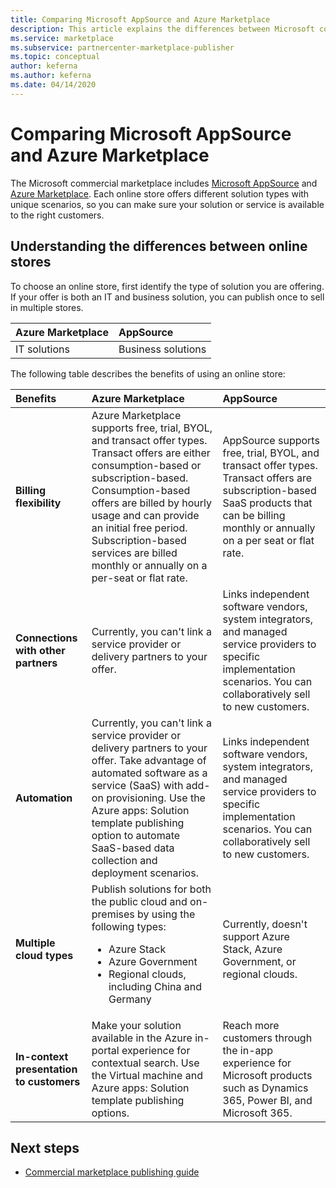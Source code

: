 ```yaml
---
title: Comparing Microsoft AppSource and Azure Marketplace 
description: This article explains the differences between Microsoft commercial marketplace online stores - Microsoft AppSource and Azure Marketplace.
ms.service: marketplace
ms.subservice: partnercenter-marketplace-publisher
ms.topic: conceptual
author: keferna
ms.author: keferna
ms.date: 04/14/2020
---
```


# Comparing Microsoft AppSource and Azure Marketplace

The Microsoft commercial marketplace includes [Microsoft AppSource](https://appsource.microsoft.com) and [Azure Marketplace](https://azuremarketplace.microsoft.com). Each online store offers different solution types with unique scenarios, so you can make sure your solution or service is available to the right customers.

## Understanding the differences between online stores

To choose an online store, first identify the type of solution you are offering. If your offer is both an IT and business solution, you can publish once to sell in multiple stores.

| Azure Marketplace | AppSource |
|:--- |:--- |
| IT solutions | Business solutions |

The following table describes the benefits of using an online store:

| Benefits | Azure Marketplace | AppSource |
|:--- |:--- | :--- |
| **Billing flexibility** | Azure Marketplace supports free, trial, BYOL, and transact offer types. Transact offers are either consumption-based or subscription-based. Consumption-based offers are billed by hourly usage and can provide an initial free period. Subscription-based services are billed monthly or annually on a per-seat or flat rate.| AppSource supports free, trial, BYOL, and transact offer types. Transact offers are subscription-based SaaS products that can be billing monthly or annually on a per seat or flat rate. |
|**Connections with other partners**  | Currently, you can't link a service provider or delivery partners to your offer. | Links independent software vendors, system integrators, and managed service providers to specific implementation scenarios. You can collaboratively sell to new customers. |
| **Automation** | Currently, you can't link a service provider or delivery partners to your offer. Take advantage of automated software as a service (SaaS) with add-on provisioning. Use the Azure apps: Solution template publishing option to automate SaaS-based data collection and deployment scenarios. | Links independent software vendors, system integrators, and managed service providers to specific implementation scenarios. You can collaboratively sell to new customers. |
| **Multiple cloud types** | Publish solutions for both the public cloud and on-premises by using the following types:<ul> <li>Azure Stack</li> <li>Azure Government</li> <li>Regional clouds, including China and Germany</li></ul> | Currently, doesn't support Azure Stack, Azure Government, or regional clouds. |
| **In-context presentation to customers** | Make your solution available in the Azure in-portal experience for contextual search. Use the Virtual machine and Azure apps: Solution template publishing options. | Reach more customers through the in-app experience for Microsoft products such as Dynamics 365, Power BI, and Microsoft 365. |

## Next steps

* [Commercial marketplace publishing guide](marketplace-publishers-guide.md)
